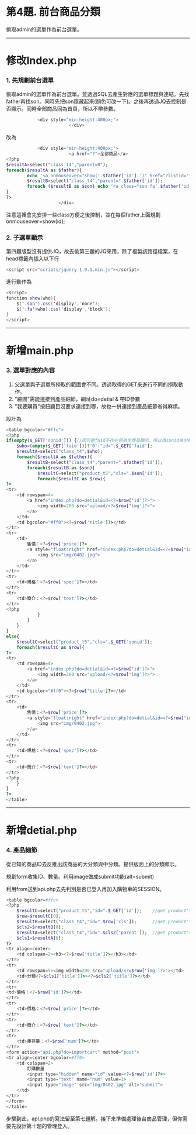 # 第4題. 前台商品分類

偷取admin的選單作為前台選單。

---

# 修改Index.php

### 1. 先規劃前台選單

偷取admin的選單作為前台選單。並透過SQL去產生對應的選單標題與連結。先找father再找son。同時先把son隱藏起來\(顏色可改一下\)。之後再透過JQ去控制是否顯示。同時全部商品同為首頁，所以不帶參數。

```php
            <div style="min-height:400px;">
                        </div>
```

改為

```php
            <div style="min-height:400px;">
                        <a href="?">全部商品</a>
<?php
$resultA=select("class_t4","parent=0");
foreach($resultA as $father){
        echo '<a onmouseover="show('.$father['id'].')" href="?listid='.$father['id'].'">'.$father['title'].'</a>';
        $resultB=select("class_t4","parent=".$father['id']);
        foreach ($resultB as $son) echo '<a class="son fa'.$father['id'].'" href="?listid='.$son['id'].'" style="display:none;background: #f2dabf;">'.$son['title'].'</a>';
}
?>
                    </div>
```

注意這裡會先安排一些class方便之後控制，並在每個father上面規劃onmouseover=show\(id\);

### 2. 子選單顯示

第四題版型沒有提供JQ，故去偷第三題的JQ來用，除了複製該路徑檔案，在head標籤內插入以下行

```java
<script src="scripts/jquery-1.9.1.min.js"></script>
```

進行動作為

```java
<script>
function show(who){
    $('.son').css('display','none');
    $('.fa'+who).css('display','block');
}
</script>
```

---

# 新增main.php

### 3. 選單對應的內容

1. 父選單與子選單所撈取的範圍會不同。透過取得的GET來進行不同的撈取動作。
2. "縮圖"需能連接到產品細節，網址do=detial & 帶ID參數
3. "我要購買"按鈕題目沒要求連接到哪，故也一併連接到產品細節省得麻煩。

設計為

```php
<table bgcolor="#ffc">
<?php
if(empty($_GET['sonid'])) {//因可能faid不存在但為全商品顯示，所以用sonid來分辨即可
    $who=(empty($_GET['faid']))?'0':"id=".$_GET['faid'];
    $resultA=select("class_t4",$who);
    foreach($resultA as $father){
        $resultB=select("class_t4","parent=".$father['id']);
        foreach($resultB as $son){
            $resultC=select("product_t5","cls=".$son['id']);
            foreach($resultC as $row){
?>
<tr>
    <td rowspan=4>
        <a href="index.php?do=detial&id=<?=$row['id']?>">
            <img width=200 src="upload/<?=$row['img']?>">
        </a>
    </td>
    <td bgcolor="#ff0"><?=$row['title']?></td>
</tr>
<tr>
    <td>
        售價：<?=$row['price']?>
        <a style="float:right" href="index.php?do=detial&id=<?=$row['id']?>">
            <img src="img/0402.jpg">
        </a>
    </td>
</tr>
<tr>
    <td>規格：<?=$row['spec']?></td>
</tr>
<tr>
    <td>簡介：<?=$row['text']?></td>
</tr>
<?php
            }
        }
    }
}
else{
    $resultC=select("product_t5","cls=".$_GET['sonid']);
    foreach($resultC as $row){
?>
<tr>
    <td rowspan=4>
        <a href="index.php?do=detial&id=<?=$row['id']?>">
            <img width=200 src="upload/<?=$row['img']?>">
        </a>
    </td>
    <td bgcolor="#ff0"><?=$row['title']?></td>
</tr>
<tr>
    <td>
        售價：<?=$row['price']?>
        <a style="float:right" href="index.php?do=detial&id=<?=$row['id']?>">
            <img src="img/0402.jpg">
        </a>
    </td>
</tr>
<tr>
    <td>規格：<?=$row['spec']?></td>
</tr>
<tr>
    <td>簡介：<?=$row['text']?></td>
</tr>
<?php
    }
}
?>
</table>
```

---

# 新增detial.php

### 4. 產品細節

從已知的商品ID去反推出該商品的大分類與中分類。提供版面上的分類顯示。

規劃form收集ID、數量。利用image做成submit功能\(alt=submit\)

利用from送到api.php去先判別是否已登入再加入購物車的SESSION。

```php
<table bgcolor=#ffc>
<?php
    $resultC=select("product_t5","id=".$_GET['id']);    //get product's cls
    $row=$resultC[0];
    $resultB=select("class_t4","id=".$row['cls']);      //get product's cls's parent
    $cls2=$resultB[0];
    $resultA=select("class_t4","id=".$cls2['parent']);  //get product's cls's parent's name
    $cls1=$resultA[0];
?>
<tr align=center>
    <td colspan=2><h3><?=$row['title']?></h3></td>
</tr>
<tr>
    <td rowspan=5><img width=200 src="upload/<?=$row['img']?>"></td>
    <td>分類<?=$cls1['title']?>><?=$cls2['title']?></td>
</tr>
<tr>
<td>價格：<?=$row['id']?></td>
</tr>
<tr>
    <td>價格：<?=$row['price']?></td>
</tr>
<tr>
    <td>簡介：<?=$row['text']?></td>
</tr>
<tr>
    <td>庫存量：<?=$row['num']?></td>
</tr>
<form action="api.php?do=importcart" method="post">
<tr align=center bgcolor=#ff0>
    <td colspan=2>
        訂購數量
        <input type="hidden" name="id" value=<?=$row['id']?>>
        <input type="text" name="num" value=1>
        <input type="image" src="img/0402.jpg" alt="submit">
    </td>
</tr>
</form>
</table>
```

步驟到此，api.php的寫法留至第七題解。接下來準備處理後台商品管理，但你需要先設計第十題的管理登入。

